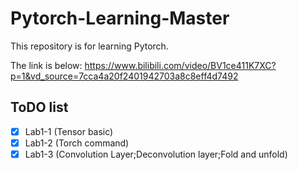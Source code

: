 # Pytorch-Learning-Master


This repository is for learning Pytorch. 

The link is below:
https://www.bilibili.com/video/BV1ce411K7XC?p=1&vd_source=7cca4a20f2401942703a8c8eff4d7492

## ToDO list
- [x] Lab1-1 (Tensor basic)
- [x] Lab1-2 (Torch command)
- [x] Lab1-3 (Convolution Layer;Deconvolution layer;Fold and unfold)
